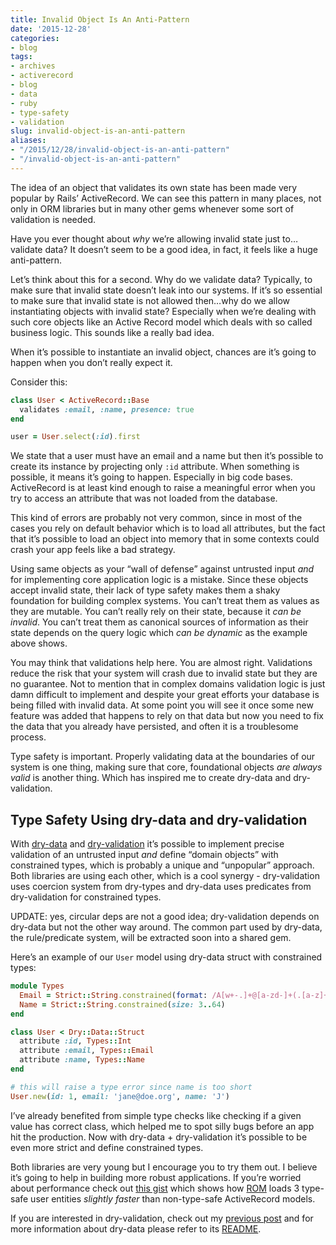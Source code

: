 ```yaml
---
title: Invalid Object Is An Anti-Pattern
date: '2015-12-28'
categories:
- blog
tags:
- archives
- activerecord
- blog
- data
- ruby
- type-safety
- validation
slug: invalid-object-is-an-anti-pattern
aliases:
- "/2015/12/28/invalid-object-is-an-anti-pattern"
- "/invalid-object-is-an-anti-pattern"
---
```


The idea of an object that validates its own state has been made very popular by Rails’ ActiveRecord. We can see this pattern in many places, not only in ORM libraries but in many other gems whenever some sort of validation is needed.

Have you ever thought about _why_ we’re allowing invalid state just to…validate data? It doesn’t seem to be a good idea, in fact, it feels like a huge anti-pattern.

Let’s think about this for a second. Why do we validate data? Typically, to make sure that invalid state doesn’t leak into our systems. If it’s so essential to make sure that invalid state is not allowed then…why do we allow instantiating objects with invalid state? Especially when we’re dealing with such core objects like an Active Record model which deals with so called business logic. This sounds like a really bad idea.

When it’s possible to instantiate an invalid object, chances are it’s going to happen when you don’t really expect it.

Consider this:

```ruby
class User < ActiveRecord::Base
  validates :email, :name, presence: true
end

user = User.select(:id).first

```

We state that a user must have an email and a name but then it’s possible to create its instance by projecting only `:id` attribute. When something is possible, it means it’s going to happen. Especially in big code bases. ActiveRecord is at least kind enough to raise a meaningful error when you try to access an attribute that was not loaded from the database.

This kind of errors are probably not very common, since in most of the cases you rely on default behavior which is to load all attributes, but the fact that it’s possible to load an object into memory that in some contexts could crash your app feels like a bad strategy.

Using same objects as your “wall of defense” against untrusted input _and_ for implementing core application logic is a mistake. Since these objects accept invalid state, their lack of type safety makes them a shaky foundation for building complex systems. You can’t treat them as values as they are mutable. You can’t really rely on their state, because it _can be invalid_. You can’t treat them as canonical sources of information as their state depends on the query logic which _can be dynamic_ as the example above shows.

You may think that validations help here. You are almost right. Validations reduce the risk that your system will crash due to invalid state but they are no guarantee. Not to mention that in complex domains validation logic is just damn difficult to implement and despite your great efforts your database is being filled with invalid data. At some point you will see it once some new feature was added that happens to rely on that data but now you need to fix the data that you already have persisted, and often it is a troublesome process.

Type safety is important. Properly validating data at the boundaries of our system is one thing, making sure that core, foundational objects _are always valid_ is another thing. Which has inspired me to create dry-data and dry-validation.

## Type Safety Using dry-data and dry-validation

With [dry-data](https://github.com/dry-rb/dry-data) and [dry-validation](https://github.com/dry-rb/dry-validation) it’s possible to implement precise validation of an untrusted input _and_ define “domain objects” with constrained types, which is probably a unique and “unpopular” approach. Both libraries are using each other, which is a cool synergy - dry-validation uses coercion system from dry-types and dry-data uses predicates from dry-validation for constrained types.

UPDATE: yes, circular deps are not a good idea; dry-validation depends on dry-data but not the other way around. The common part used by dry-data, the rule/predicate system, will be extracted soon into a shared gem.

Here’s an example of our `User` model using dry-data struct with constrained types:

```ruby
module Types
  Email = Strict::String.constrained(format: /A[w+-.]+@[a-zd-]+(.[a-z]+)*.[a-z]+z/i)
  Name = Strict::String.constrained(size: 3..64)
end

class User < Dry::Data::Struct
  attribute :id, Types::Int
  attribute :email, Types::Email
  attribute :name, Types::Name
end

# this will raise a type error since name is too short
User.new(id: 1, email: 'jane@doe.org', name: 'J')
```

I’ve already benefited from simple type checks like checking if a given value has correct class, which helped me to spot silly bugs before an app hit the production. Now with dry-data + dry-validation it’s possible to be even more strict and define constrained types.

Both libraries are very young but I encourage you to try them out. I believe it’s going to help in building more robust applications. If you’re worried about performance check out [this gist](http://gist.github.com/solnic/58fade416fe80cf18df9) which shows how [ROM](https://github.com/rom-rb/rom) loads 3 type-safe user entities _slightly faster_ than non-type-safe ActiveRecord models.

If you are interested in dry-validation, check out my [previous post](/2015/12/07/introducing-dry-validation.html) and for more information about dry-data please refer to its [README](https://github.com/dry-rb/dry-data).

